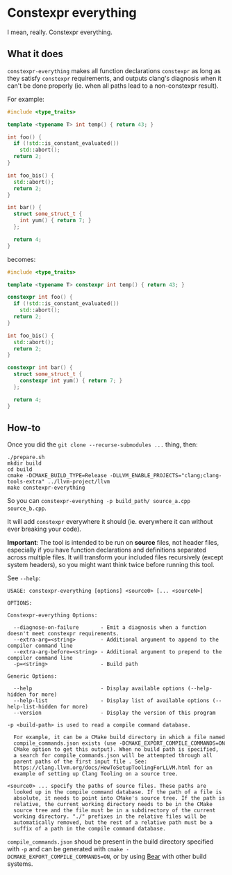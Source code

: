 # Constexpr everything

I mean, really. Constexpr everything.

## What it does

`constexpr-everything` makes all function declarations `constexpr` as long as
they satisfy `constexpr` requirements, and outputs clang's diagnosis when it
can't be done properly (ie. when all paths lead to a non-constexpr result).

For example:

```cpp
#include <type_traits>

template <typename T> int temp() { return 43; }

int foo() {
  if (!std::is_constant_evaluated())
    std::abort();
  return 2;
}

int foo_bis() {
  std::abort();
  return 2;
}

int bar() {
  struct some_struct_t {
    int yum() { return 7; }
  };

  return 4;
}
```

becomes:

```cpp
#include <type_traits>

template <typename T> constexpr int temp() { return 43; }

constexpr int foo() {
  if (!std::is_constant_evaluated())
    std::abort();
  return 2;
}

int foo_bis() {
  std::abort();
  return 2;
}

constexpr int bar() {
  struct some_struct_t {
    constexpr int yum() { return 7; }
  };

  return 4;
}
```

## How-to

Once you did the `git clone --recurse-submodules ...` thing, then:

```
./prepare.sh
mkdir build
cd build
cmake -DCMAKE_BUILD_TYPE=Release -DLLVM_ENABLE_PROJECTS="clang;clang-tools-extra" ../llvm-project/llvm
make constexpr-everything
```

So you can `constexpr-everything -p build_path/ source_a.cpp source_b.cpp`.

It will add `constexpr` everywhere it should (ie. everywhere it can without
ever breaking your code).

**Important**: The tool is intended to be run on **source** files, not header
files, especially if you have function declarations and definitions separated
across multiple files. It will transform your included files recursively
(except system headers), so you might want think twice before running this
tool.

See `--help`:

```
USAGE: constexpr-everything [options] <source0> [... <sourceN>]

OPTIONS:

Constexpr-everything Options:

  --diagnose-on-failure       - Emit a diagnosis when a function doesn't meet constexpr requirements.
  --extra-arg=<string>        - Additional argument to append to the compiler command line
  --extra-arg-before=<string> - Additional argument to prepend to the compiler command line
  -p=<string>                 - Build path

Generic Options:

  --help                      - Display available options (--help-hidden for more)
  --help-list                 - Display list of available options (--help-list-hidden for more)
  --version                   - Display the version of this program

-p <build-path> is used to read a compile command database.

  For example, it can be a CMake build directory in which a file named
  compile_commands.json exists (use -DCMAKE_EXPORT_COMPILE_COMMANDS=ON
  CMake option to get this output). When no build path is specified,
  a search for compile_commands.json will be attempted through all
  parent paths of the first input file . See:
  https://clang.llvm.org/docs/HowToSetupToolingForLLVM.html for an
  example of setting up Clang Tooling on a source tree.

<source0> ... specify the paths of source files. These paths are
  looked up in the compile command database. If the path of a file is
  absolute, it needs to point into CMake's source tree. If the path is
  relative, the current working directory needs to be in the CMake
  source tree and the file must be in a subdirectory of the current
  working directory. "./" prefixes in the relative files will be
  automatically removed, but the rest of a relative path must be a
  suffix of a path in the compile command database.
```

`compile_commands.json` shoud be present in the build directory specified with
`-p` and can be generated with `cmake -DCMAKE_EXPORT_COMPILE_COMMANDS=ON`,
or by using [Bear](https://github.com/rizsotto/Bear) with other build systems.

